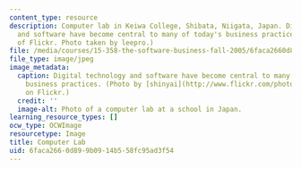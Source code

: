 ```yaml
---
content_type: resource
description: Computer lab in Keiwa College, Shibata, Niigata, Japan. Digital technology
  and software have become central to many of today's business practices. (Image courtesy
  of Flickr. Photo taken by leepro.)
file: /media/courses/15-358-the-software-business-fall-2005/6faca2660d899b0914b558fc95ad3f54_15-358f05.jpg
file_type: image/jpeg
image_metadata:
  caption: Digital technology and software have become central to many of today's
    business practices. (Photo by [shinyai](http://www.flickr.com/photos/shinyai/278022940/)
    on Flickr.)
  credit: ''
  image-alt: Photo of a computer lab at a school in Japan.
learning_resource_types: []
ocw_type: OCWImage
resourcetype: Image
title: Computer Lab
uid: 6faca266-0d89-9b09-14b5-58fc95ad3f54
---
```


